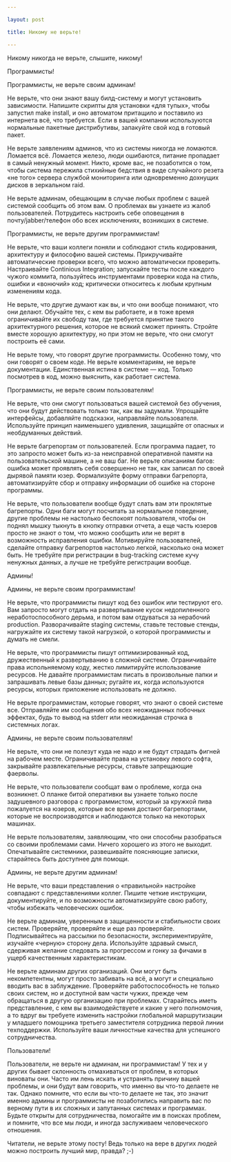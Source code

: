 ```yaml
---

layout: post

title: Никому не верьте!

---
```


Никому никогда не верьте, слышите, никому!

Программисты!

Программисты, не верьте своим админам!

Не верьте, что они знают вашу билд-систему и могут установить зависимости.
Напишите скрипты для установки «для тупых», чтобы запустил make install, и оно автоматом притащило и поставило из интернета всё, что требуется.
Если в вашей компании используются нормальные пакетные дистрибутивы, запакуйте свой код в готовый пакет.

Не верьте заявлениям админов, что из системы никогда не ломаются.
Ломается всё.
Ломается железо, люди ошибаются, питание пропадает в самый ненужный момент.
Никто, кроме вас, не позаботится о том, чтобы система пережила стихийные бедствия в виде случайного резета «не того» сервера службой мониторинга или одновременно дохнущих дисков в зеркальном raid.

Не верьте админам, обещающим в случае любых проблем с вашей системой сообщить об этом вам.
О проблемах вы узнаете из жалоб пользователей.
Потрудитесь настроить себе оповещения в почту/jabber/телефон обо всех исключениях, возникших в системе.

Программисты, не верьте другим программистам!

Не верьте, что ваши коллеги поняли и соблюдают стиль кодирования, архитектуру и философию вашей системы.
Прикручивайте автоматические проверки всего, что можно автоматически проверить.
Настраивайте Continious Integration; запускайте тесты после каждого чужого коммита, пользуйтесь инструментами проверки кода на стиль, ошибки и «вонючий» код; критически относитесь к любым крупным изменениям кода.

Не верьте, что другие думают как вы, и что они вообще понимают, что они делают.
Обучайте тех, с кем вы работаете, и в тоже время ограничивайте их свободу там, где требуется принятие такого архитектурного решения, которое не всякий сможет принять.
Стройте вместе хорошую архитектуру, но при этом не верьте, что они смогут построить её сами.

Не верьте тому, что говорят другие программисты.
Особенно тому, что они говорят о своем коде.
Не верьте комментариям, не верьте документации.
Единственная истина в системе — код.
Только посмотрев в код, можно выяснить, как работает система.

Программисты, не верьте своим пользователям!

Не верьте, что они смогут пользоваться вашей системой без обучения, что они будут действовать только так, как вы задумали.
Упрощайте интерфейсы, добавляйте подсказки, направляйте пользователя.
Используйте принцип наименьшего удивления, защищайте от опасных и необдуманных действий.

Не верьте багрепортам от пользователей.
Если программа падает, то это запросто может быть из-за неисправной оперативной памяти на пользовательской машине, а не ваш баг.
Не верьте описаниям багов: ошибка может проявлять себя совершенно не так, как записал по своей дырявой памяти юзер.
Формализуйте форму отправки багрепорта, автоматизируйте сбор и отправку информации об ошибке на стороне программы.

Не верьте, что пользователи вообще будут слать вам эти проклятые багрепорты.
Одни баги могут посчитать за нормальное поведение, другие проблемы не настолько беспокоят пользователя, чтобы он поднял мышку тыкнуть в кнопку отправки отчета, а еще часть юзеров просто не знают о том, что можно сообщить или не верят в возможность исправления ошибки.
Мотивируйте пользователей, сделайте отправку багрепортов настолько легкой, насколько она может быть.
Не требуйте при регистрации в bug-tracking системе кучу ненужных данных, а лучше не требуйте регистрации вообще.



Админы!

Админы, не верьте своим программистам!

Не верьте, что программисты пишут код без ошибок или тестируют его.
Вам запросто могут отдать на развертывание кусок недопиленного неработоспособного дерьма, и потом вам отдуваться за нерабочий production.
Разворачивайте staging системы, ставьте тестовые стенды, нагружайте их систему такой нагрузкой, о которой программисты и думать не смели.

Не верьте, что программисты пишут оптимизированный код, дружественный к развертыванию в сложной системе.
Ограничивайте права испольняемому коду, жестко лимитируйте использование ресурсов.
Не давайте программистам писать в произвольные папки и запрашивать левые базы данных; ругайте их, когда используются ресурсы, которых приложение использовать не должно.

Не верьте программистам, которые говорят, что знают о своей системе все.
Отправляйте им сообщения обо всех неожиданных побочных эффектах, будь то вывод на stderr или неожиданная строчка в системных логах.

Админы, не верьте своим пользователям!

Не верьте, что они не полезут куда не надо и не будут страдать фигней на рабочем месте.
Ограничивайте права на установку левого софта, закрывайте развлекательные ресурсы, ставьте запрещающие фаерволы.

Не верьте, что пользователи сообщат вам о проблеме, когда она возникнет.
О планке битой оперативки вы узнаете только после задушевного разговора с программистом, который за кружкой пива пожалуется на юзеров, которые все время достают багрепортами, которые не воспроизводятся и наблюдаются только на некоторых машинах.

Не верьте пользователям, заявляющим, что они способны разобраться со своими проблемами сами.
Ничего хорошего из этого не выходит.
Опечатывайте системники, развешивайте поясняющие записки, старайтесь быть доступнее для помощи.

Админы, не верьте другим админам!

Не верьте, что ваши представления о «правильной» настройке совпадают с представлениями коллег.
Пишите четкие инструкции, документируйте, и по возможности автоматизируйте свою работу, чтобы избежать человеческих ошибок.

Не верьте админам, уверенным в защищенности и стабильности своих систем.
Проверяйте, проверяйте и еще раз проверяйте.
Подписывайтесь на рассылки по безопасности, экспериментируйте, изучайте «черную» сторону дела.
Используйте здравый смысл, сдерживая желание следовать за прогрессом и гонку за фичами в ущерб качественным характеристикам.

Не верьте админам других организаций.
Они могут быть некомпетентны, могут просто забивать на всё, а могут и специально вводить вас в заблуждение.
Проверяйте работоспособность не только своих систем, но и доступной вам части чужих, прежде чем обращаться в другую организацию при проблемах.
Старайтесь иметь представление, с кем вы взаимодействуете и какие у него полномочия, а то вдруг вы требуете изменить настройки глобальной маршрутизации у младшего помощника третьего заместителя сотрудника первой линии техподдержки.
Используйте ваши личностные качества для успешного сотрудничества.



Пользователи!

Пользователи, не верьте ни админам, ни программистам! У тех и у других бывает склонность отмахиваться от проблем, в которых виноваты они.
Часто им лень искать и устранять причину вашей проблемы, и они будут вам говорить, что именно вы что-то делаете не так.
Однако помните, что если вы что-то делаете не так, это значит именно админы и программисты не позаботились направить вас по верному пути в их сложных и запутанных системах и программах.
Будьте открыты для сотрудничества, помогайте им в поисках проблем, и помните, что все мы люди, и иногда заслуживаем человеческого отношения.



Читатели, не верьте этому посту! Ведь только на вере в других людей можно построить лучший мир, правда? ;-)

